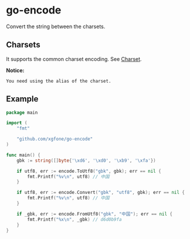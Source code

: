 # go-encode
Convert the string between the charsets.

## Charsets
It supports the common charset encoding. See [Charset](./charsets.md).

**Notice:**

    You need using the alias of the charset.

## Example
```go
package main

import (
    "fmt"

    "github.com/xgfone/go-encode"
)

func main() {
    gbk := string([]byte{'\xd6', '\xd0', '\xb9', '\xfa'})

    if utf8, err := encode.ToUtf8("gbk", gbk); err == nil {
        fmt.Printf("%v\n", utf8) // 中国
    }

    if utf8, err := encode.Convert("gbk", "utf8", gbk); err == nil {
        fmt.Printf("%v\n", utf8) // 中国
    }

    if _gbk, err := encode.FromUtf8("gbk", "中国"); err == nil {
        fmt.Printf("%x\n", _gbk) // d6d0b9fa
    }
}
```